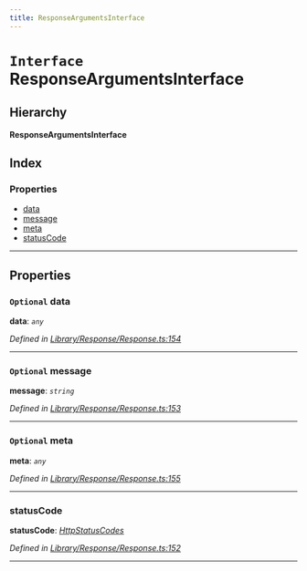 ```yaml
---
title: ResponseArgumentsInterface
---
```


# `Interface` ResponseArgumentsInterface

## Hierarchy

**ResponseArgumentsInterface**

## Index

### Properties

* [data](responseargumentsinterface#data)
* [message](responseargumentsinterface#message)
* [meta](responseargumentsinterface#meta)
* [statusCode](responseargumentsinterface#statuscode)

---

## Properties

<a id="data"></a>

### `Optional` data

**data**: *`any`*

*Defined in [Library/Response/Response.ts:154](https://github.com/SpoonX/stix/blob/55983b2/src/Library/Response/Response.ts#L154)*

___
<a id="message"></a>

### `Optional` message

**message**: *`string`*

*Defined in [Library/Response/Response.ts:153](https://github.com/SpoonX/stix/blob/55983b2/src/Library/Response/Response.ts#L153)*

___
<a id="meta"></a>

### `Optional` meta

**meta**: *`any`*

*Defined in [Library/Response/Response.ts:155](https://github.com/SpoonX/stix/blob/55983b2/src/Library/Response/Response.ts#L155)*

___
<a id="statuscode"></a>

###  statusCode

**statusCode**: *[HttpStatusCodes](../enums/httpstatuscodes)*

*Defined in [Library/Response/Response.ts:152](https://github.com/SpoonX/stix/blob/55983b2/src/Library/Response/Response.ts#L152)*

___

